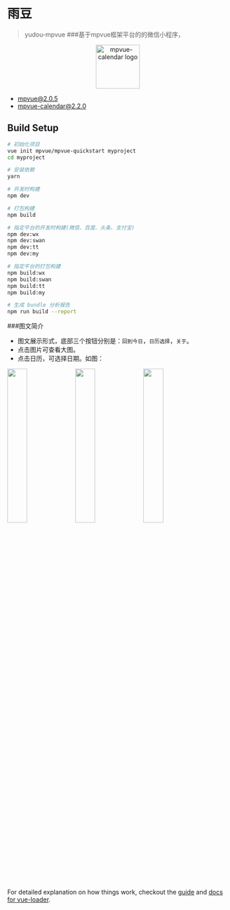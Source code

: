 # 雨豆
> yudou-mpvue
###基于mpvue框架平台的的微信小程序，
<p align="center">
<img width="100" src="https://img.sunsanmiao.cn/yudou/yudou.png" alt="mpvue-calendar logo">
</p>

  - mpvue@2.0.5
  - mpvue-calendar@2.2.0

## Build Setup

``` bash
# 初始化项目
vue init mpvue/mpvue-quickstart myproject
cd myproject

# 安装依赖
yarn

# 开发时构建
npm dev

# 打包构建
npm build

# 指定平台的开发时构建(微信、百度、头条、支付宝)
npm dev:wx
npm dev:swan
npm dev:tt
npm dev:my

# 指定平台的打包构建
npm build:wx
npm build:swan
npm build:tt
npm build:my

# 生成 bundle 分析报告
npm run build --report
```
###图文简介
- 图文展示形式，底部三个按钮分别是：`回到今日`，`日历选择`，`关于`。
- 点击图片可查看大图。
- 点击日历，可选择日期。如图：
<div style=“”>
<img width=30% src="https://www.sunsanmiao.cn/wp-content/uploads/2019/04/1555335810144.jpg"/>
<img width=30% src="https://www.sunsanmiao.cn/wp-content/uploads/2019/04/QQ20190415-215251@2x.png"/>
<img width=30% src="https://www.sunsanmiao.cn/wp-content/uploads/2019/04/QQ20190415-215544@2x.png"/>
</div>



For detailed explanation on how things work, checkout the [guide](http://vuejs-templates.github.io/webpack/) and [docs for vue-loader](http://vuejs.github.io/vue-loader).

